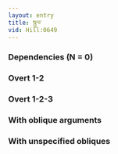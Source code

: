 ```yaml
---
layout: entry
title: སྙུལ་
vid: Hill:0649
---
```

### Dependencies (N = 0)


### Overt 1-2


### Overt 1-2-3


### With oblique arguments


### With unspecified obliques
